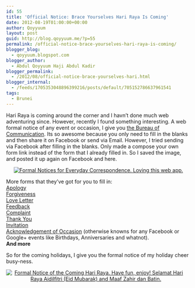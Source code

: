 ```yaml
---
id: 55
title: 'Official Notice: Brace Yourselves Hari Raya Is Coming'
date: 2012-08-19T01:00:00+00:00
author: Qoyyuum
layout: post
guid: http://blog.qoyyuum.me/?p=55
permalink: /official-notice-brace-yourselves-hari-raya-is-coming/
blogger_blog:
  - qoyyuum.blogspot.com
blogger_author:
  - Abdul Qoyyuum Haji Abdul Kadir
blogger_permalink:
  - /2012/08/official-notice-brace-yourselves-hari.html
blogger_internal:
  - /feeds/1705353048896399216/posts/default/705152786637961541
tags:
  - Brunei
---
```

Hari Raya is coming around the corner and I havn&#8217;t done much web adventuring since. However, recently I found something interesting. A web formal notice of any event or&nbsp;occasion, I give you <a href="http://www.bureauofcommunication.com/" target="_blank">the Bureau of Communication</a>. Its so awesome because you only need to fill in the blanks and then share it on Facebook or send via Email. However, I tried sending via Facebook after filling in the blanks. Only made a compose your own form link instead of the form that I already filled in. So I saved the image, and posted it up again on Facebook and here.

<div style="clear: both; text-align: center;">
  <a href="http://i2.wp.com/blog.qoyyuum.me/wp-content/uploads/2012/08/formal-notices.jpg" style="margin-left: 1em; margin-right: 1em;"><img alt="Formal Notices for Everyday Correspondence. Loving this web app." border="0" src="http://i2.wp.com/blog.qoyyuum.me/wp-content/uploads/2012/08/formal-notices.jpg?w=676" title="" data-recalc-dims="1" /></a>
</div>

More forms that they&#8217;ve got for you to fill in:  
<a href="http://www.bureauofcommunication.com/compose/apology" target="_blank">Apology</a>  
<a href="http://www.bureauofcommunication.com/compose/forgive" target="_blank">Forgiveness</a>  
<a href="http://www.bureauofcommunication.com/compose/romanticintent" target="_blank">Love Letter</a>  
<a href="http://www.bureauofcommunication.com/compose/unsolicitedfeedback" target="_blank">Feedback</a>  
<a href="http://www.bureauofcommunication.com/compose/air" target="_blank">Complaint</a>  
<a href="http://www.bureauofcommunication.com/compose/gratitude" target="_blank">Thank You</a>  
<a href="http://www.bureauofcommunication.com/compose/invitation" target="_blank">Invitation</a>  
<a href="http://www.bureauofcommunication.com/compose/acknowledgement" target="_blank">Acknowledgement of Occasion</a> (otherwise knowns for any Facebook or Google+ events like Birthdays, Anniversaries and whatnot).  
**And more**

So for the coming holidays, I give you the formal notice of my holiday cheer busy-ness. 

<div style="clear: both; text-align: center;">
  <a href="http://i1.wp.com/blog.qoyyuum.me/wp-content/uploads/2012/08/FormalNotice-HariRaya.jpg" style="clear: left; float: left; margin-bottom: 1em; margin-right: 1em;"><img alt="Formal Notice of the Coming Hari Raya. Have fun, enjoy! Selamat Hari Raya Aidilfitri (Eid Mubarak) and Maaf Zahir dan Batin." border="0" src="http://i1.wp.com/blog.qoyyuum.me/wp-content/uploads/2012/08/FormalNotice-HariRaya.jpg?resize=640%2C480" title="" data-recalc-dims="1" /></a>
</div>